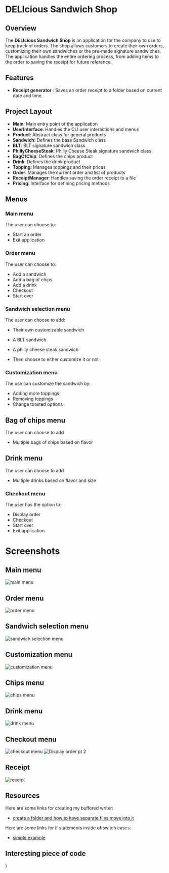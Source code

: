 # DELIcious Sandwich Shop

## Overview
The **DELIcious Sandwich Shop** is an application for the company to use to keep track of orders. The shop allows customers to create their own orders, customizing their own sandwiches or the pre-made signature sandwiches. The application handles the entire ordering process, from adding items to the order to saving the receipt for future reference.

## Features
- **Receipt generator** : Saves an order receipt to a folder based on current date and time. 


## Project Layout

- **Main**: Main entry point of the application
- **UserInterface**: Handles the CLI user interactions and menus
- **Product**: Abstract class for general products
- **Sandwich**: Defines the base Sandwich class
- **BLT**: BLT signature sandwich class
- **PhillyCheeseSteak**: Philly Cheese Steak signature sandwich class
- **BagOfChip**: Defines the chips product
- **Drink**: Defines the drink product
- **Topping**: Manages toppings and their prices
- **Order**: Manages the current order and list of products
- **ReceiptManager**: Handles saving the order receipt to a file
- **Pricing**: Interface for defining pricing methods

## Menus
### **Main menu** 
The user can choose to:
- Start an order
- Exit application

### **Order menu**
The user can choose to:
- Add a sandwich
- Add a bag of chips
- Add a drink
- Checkout
- Start over

### **Sandwich selection menu**
The user can choose to add:
- Their own customizable sandwich
- A BLT sandwich
- A philly cheese steak sandwich

- Then choose to either customize it or not

### **Customization menu**
The use can customize the sandwich by:
- Adding more toppings
- Removing toppings
- Change toasted options

## **Bag of chips menu**
The user can choose to add
- Multiple bags of chips based on flavor

## **Drink menu**
The user can choose to add
- Multiple drinks based on flavor and size

### **Checkout menu**
The user has the option to:
- Display order
- Checkout
- Start over
- Exit application

# Screenshots

## Main menu
![main menu](images%2FMain%20menu.png)

## Order menu
![order menu](images%2FOrder%20menu.png)

## Sandwich selection menu
![sandwich selection menu](images%2FSandwich%20selection%20menu.png)

## Customization menu
![customization menu](images%2FCustomization%20menu%20.png)

## Chips menu
![chips menu](images%2FChip%20menu.png)

## Drink menu
![drink menu](images%2FDrink%20menu.png)

## Checkout menu
![checkout menu](images%2FCheck%20out%20menu%20and%20display%20order%20pt%201.png)
![Display order pt 2](images%2FDisplay%20order%20pt%202.png)

## Receipt 
![receipt](images%2FReceipt.png)

## Resources

Here are some links for creating my buffered writer:
- [create a folder and how to have separate files move into it](https://stackoverflow.com/questions/16269563/how-to-save-a-file-to-a-directory)

Here are some links for if statements inside of switch cases:
- [simple example](https://stackoverflow.com/questions/60049457/refactor-switch-statement-using-an-object-vs-primitive-data-type)

## Interesting piece of code


  )